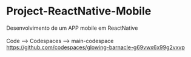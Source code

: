 # Project-ReactNative-Mobile
Desenvolvimento de um APP mobile em ReactNative
<br>
<br>
Code --> Codespaces --> main-codespace https://github.com/codespaces/glowing-barnacle-g69vwx6x99g2vxvp
